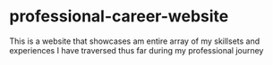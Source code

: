 # professional-career-website
This is a website that showcases am entire array of my skillsets and experiences I have traversed thus far during my professional journey

